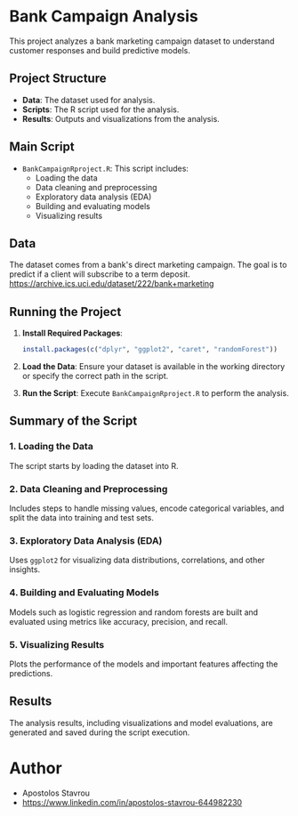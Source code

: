 # Bank Campaign Analysis

This project analyzes a bank marketing campaign dataset to understand customer responses and build predictive models.

## Project Structure

- **Data**: The dataset used for analysis.
- **Scripts**: The R script used for the analysis.
- **Results**: Outputs and visualizations from the analysis.

## Main Script

- `BankCampaignRproject.R`: This script includes:
  - Loading the data
  - Data cleaning and preprocessing
  - Exploratory data analysis (EDA)
  - Building and evaluating models
  - Visualizing results

## Data

The dataset comes from a bank's direct marketing campaign. The goal is to predict if a client will subscribe to a term deposit.
https://archive.ics.uci.edu/dataset/222/bank+marketing


## Running the Project

1. **Install Required Packages**:
    ```R
    install.packages(c("dplyr", "ggplot2", "caret", "randomForest"))
    ```

2. **Load the Data**: Ensure your dataset is available in the working directory or specify the correct path in the script.

3. **Run the Script**: Execute `BankCampaignRproject.R` to perform the analysis.

## Summary of the Script

### 1. Loading the Data
The script starts by loading the dataset into R.

### 2. Data Cleaning and Preprocessing
Includes steps to handle missing values, encode categorical variables, and split the data into training and test sets.

### 3. Exploratory Data Analysis (EDA)
Uses `ggplot2` for visualizing data distributions, correlations, and other insights.

### 4. Building and Evaluating Models
Models such as logistic regression and random forests are built and evaluated using metrics like accuracy, precision, and recall.

### 5. Visualizing Results
Plots the performance of the models and important features affecting the predictions.

## Results

The analysis results, including visualizations and model evaluations, are generated and saved during the script execution.

# Author

- Apostolos Stavrou
- https://www.linkedin.com/in/apostolos-stavrou-644982230
